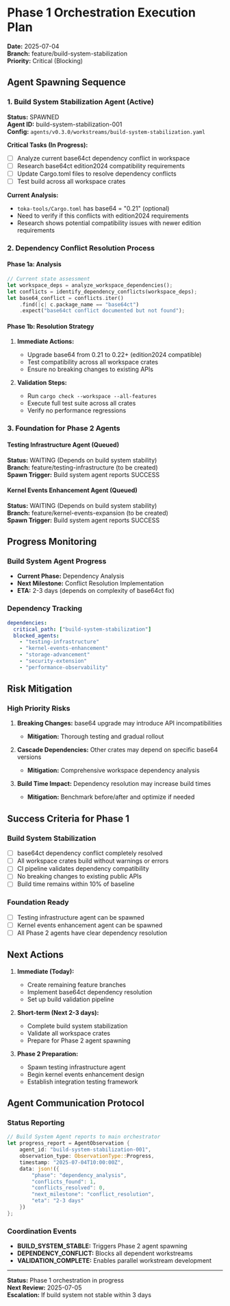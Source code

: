 # Phase 1 Orchestration Execution Plan
**Date:** 2025-07-04  
**Branch:** feature/build-system-stabilization  
**Priority:** Critical (Blocking)

## Agent Spawning Sequence

### 1. Build System Stabilization Agent (Active)
**Status:** SPAWNED  
**Agent ID:** build-system-stabilization-001  
**Config:** `agents/v0.3.0/workstreams/build-system-stabilization.yaml`

**Critical Tasks (In Progress):**
- [ ] Analyze current base64ct dependency conflict in workspace
- [ ] Research base64ct edition2024 compatibility requirements  
- [ ] Update Cargo.toml files to resolve dependency conflicts
- [ ] Test build across all workspace crates

**Current Analysis:**
- `toka-tools/Cargo.toml` has base64 = "0.21" (optional)
- Need to verify if this conflicts with edition2024 requirements
- Research shows potential compatibility issues with newer edition requirements

### 2. Dependency Conflict Resolution Process

#### Phase 1a: Analysis
```rust
// Current state assessment
let workspace_deps = analyze_workspace_dependencies();
let conflicts = identify_dependency_conflicts(workspace_deps);
let base64_conflict = conflicts.iter()
    .find(|c| c.package_name == "base64ct")
    .expect("base64ct conflict documented but not found");
```

#### Phase 1b: Resolution Strategy
1. **Immediate Actions:**
   - Upgrade base64 from 0.21 to 0.22+ (edition2024 compatible)
   - Test compatibility across all workspace crates
   - Ensure no breaking changes to existing APIs

2. **Validation Steps:**
   - Run `cargo check --workspace --all-features`
   - Execute full test suite across all crates
   - Verify no performance regressions

### 3. Foundation for Phase 2 Agents

#### Testing Infrastructure Agent (Queued)
**Status:** WAITING (Depends on build system stability)  
**Branch:** feature/testing-infrastructure (to be created)  
**Spawn Trigger:** Build system agent reports SUCCESS

#### Kernel Events Enhancement Agent (Queued)
**Status:** WAITING (Depends on build system stability)  
**Branch:** feature/kernel-events-expansion (to be created)  
**Spawn Trigger:** Build system agent reports SUCCESS

## Progress Monitoring

### Build System Agent Progress
- **Current Phase:** Dependency Analysis
- **Next Milestone:** Conflict Resolution Implementation
- **ETA:** 2-3 days (depends on complexity of base64ct fix)

### Dependency Tracking
```yaml
dependencies:
  critical_path: ["build-system-stabilization"]
  blocked_agents: 
    - "testing-infrastructure"
    - "kernel-events-enhancement"
    - "storage-advancement"
    - "security-extension"
    - "performance-observability"
```

## Risk Mitigation

### High Priority Risks
1. **Breaking Changes:** base64 upgrade may introduce API incompatibilities
   - **Mitigation:** Thorough testing and gradual rollout
   
2. **Cascade Dependencies:** Other crates may depend on specific base64 versions
   - **Mitigation:** Comprehensive workspace dependency analysis

3. **Build Time Impact:** Dependency resolution may increase build times
   - **Mitigation:** Benchmark before/after and optimize if needed

## Success Criteria for Phase 1

### Build System Stabilization
- [ ] base64ct dependency conflict completely resolved
- [ ] All workspace crates build without warnings or errors  
- [ ] CI pipeline validates dependency compatibility
- [ ] No breaking changes to existing public APIs
- [ ] Build time remains within 10% of baseline

### Foundation Ready
- [ ] Testing infrastructure agent can be spawned
- [ ] Kernel events enhancement agent can be spawned
- [ ] All Phase 2 agents have clear dependency resolution

## Next Actions

1. **Immediate (Today):**
   - Create remaining feature branches
   - Implement base64ct dependency resolution
   - Set up build validation pipeline

2. **Short-term (Next 2-3 days):**
   - Complete build system stabilization
   - Validate all workspace crates
   - Prepare for Phase 2 agent spawning

3. **Phase 2 Preparation:**
   - Spawn testing infrastructure agent
   - Begin kernel events enhancement design
   - Establish integration testing framework

## Agent Communication Protocol

### Status Reporting
```rust
// Build System Agent reports to main orchestrator
let progress_report = AgentObservation {
    agent_id: "build-system-stabilization-001",
    observation_type: ObservationType::Progress,
    timestamp: "2025-07-04T10:00:00Z",
    data: json!({
        "phase": "dependency_analysis",
        "conflicts_found": 1,
        "conflicts_resolved": 0,
        "next_milestone": "conflict_resolution",
        "eta": "2-3 days"
    })
};
```

### Coordination Events
- **BUILD_SYSTEM_STABLE:** Triggers Phase 2 agent spawning
- **DEPENDENCY_CONFLICT:** Blocks all dependent workstreams
- **VALIDATION_COMPLETE:** Enables parallel workstream development

---

**Status:** Phase 1 orchestration in progress  
**Next Review:** 2025-07-05  
**Escalation:** If build system not stable within 3 days